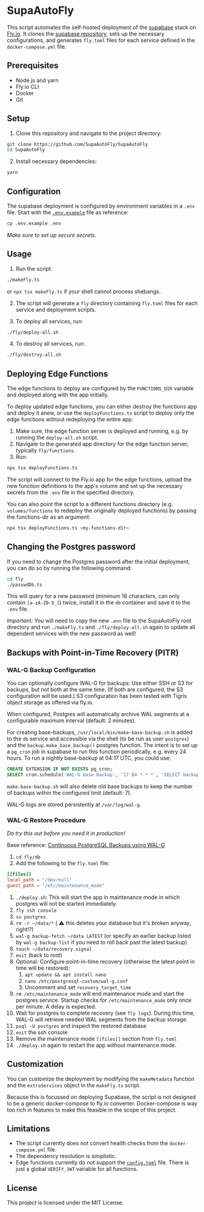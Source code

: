 # SupaAutoFly

This script automates the self-hosted deployment of the
[supabase](https://supabase.com) stack on [Fly.io](https://fly.io). It clones
the [supabase repository](https://github.com/supabase/supabase), sets up the
necessary configurations, and generates `fly.toml` files for each service
defined in the `docker-compose.yml` file.

## Prerequisites

- Node.js and yarn
- Fly.io CLI
- Docker
- Git

## Setup

1. Clone this repository and navigate to the project directory:

```sh
git clone https://github.com/SupaAutoFly/SupaAutoFly
cd SupaAutoFly
```

2. Install necessary dependencies:

```sh
yarn
```

## Configuration

The supabase deployment is configured by environment variables in a `.env` file.
Start with the [`.env.example`](.env.example) file as reference:

```sh
cp .env.example .env
```

_Make sure to set up secure secrets._

## Usage

1. Run the script:

```sh
./makeFly.ts
```
or `npx tsx makeFly.ts` if your shell cannot process shebangs.

2. The script will generate a `fly` directory containing `fly.toml` files for
   each service and deployment scripts.

3. To deploy all services, run:

```sh
./fly/deploy-all.sh
```

4. To destroy all services, run:

```sh
./fly/destroy-all.sh
```

## Deploying Edge Functions

The edge functions to deploy are configured by the `FUNCTIONS_DIR` variable and
deployed along with the app initially.

To deploy updated edge functions, you can either destroy the functions app and
deploy it anew, or use the `deployFunctions.ts` script to deploy only the edge
functions without redeploying the entire app:

1. Make sure, the edge function server is deployed and running, e.g. by running
   the `deploy-all.sh` script.
2. Navigate to the generated app directory for the edge function server,
   typically `fly/functions`.
3. Run:
```sh
npx tsx deployFunctions.ts
```

The script will connect to the Fly.io app for the edge functions, upload the new
function definitions to the app's volume and set up the necessary secrets from
the `.env` file in the specified directory.

You can also point the script to a different functions directory (e.g.
`volumes/functions` to redeploy the originally deployed functions) by passing
the functions-dir as an argument:

```sh
npx tsx deployFunctions.ts <my-functions-dir>
```

## Changing the Postgres password
If you need to change the Postgres password after the initial deployment, you
can do so by running the following command:

```sh
cd fly
./passwdDb.ts
```

This will query for a new password (minimum 16 characters, can only contain `[a-zA-Z0-9_]`)
twice, install it in the `db` container and save it to the `.env` file.

_Important:_ You will need to copy the new `.env` file to the SupaAutoFly root
directory and run `./makeFly.ts` and `./fly/deploy-all.sh` again to update all
dependent services with the new password as well!

## Backups with Point-in-Time Recovery (PITR)

### WAL-G Backup Configuration

You can optionally configure WAL-G for backups: Use either SSH or S3 for
backups, but not both at the same time. (If both are configured, the S3
configuration will be used.) S3 configuration has been tested with Tigris object
storage as offered via fly.io.

When configured, Postgres will automatically archive WAL segments at a
configurable maximum interval (default: 2 minutes).

For creating base-backups, `/usr/local/bin/make-base-backup.sh` is added to the
`db` service and accessible via the shell (to be run as user `postgres`) and the
`backup.make_base_backup()` postgres function. The intent is to set up a `pg_cron`
job in supabase to run this function periodically, e.g. every 24 hours. To run a
nightly base-backup at 04:17 UTC, you could use:

```sql
CREATE EXTENSION IF NOT EXISTS pg_cron;
SELECT cron.schedule('WAL-G base backup', '17 04 * * *', 'SELECT backup.make_base_backup()');
```


`make-base-backup.sh` will also delete old base backups to keep the number of
backups within the configured limit (default: 7).

WAL-G logs are stored persistently at `/var/log/wal-g`.

### WAL-G Restore Procedure

_Do try this out before you need it in production!_

Base reference: [Continuous PostgreSQL Backups using WAL-G](https://supabase.com/blog/continuous-postgresql-backup-walg)

1. `cd fly/db`
2. Add the following to the `fly.toml` file:
```toml
[[files]]
local_path = "/dev/null"
guest_path = "/etc/maintenance_mode"
```
1. `./deploy.sh`: This will start the app in maintenance mode in which postgres
   will not be started immediately.
2. `fly ssh console`
3. `su postgres`
4. `rm -r ~/data/*` ( ⚠️ this deletes your database but it's broken
   anyway, right!?)
5. `wal-g backup-fetch ~/data LATEST` (or specify an earlier backup listed by
   `wal-g backup-list` if you need to roll back past the latest backup)
6. `touch ~/data/recovery.signal`
7. `exit` (back to root)
8. Optional: Configure point-in-time recovery (otherwise the latest point in
   time will be restored):
    1.  `apt update && apt install nano`
    2.  `nano /etc/postgresql-custom/wal-g.conf`
    3.  Uncomment and set `recovery_target_time`
9.  `rm /etc/maintenance_mode` will end maintenance mode and start the
    postgres service. Startup checks for `/etc/maintenance_mode` only once per
    minute. A delay is expected.
10. Wait for postgres to complete recovery (see `fly logs`). During this time,
    WAL-G will retrieve needed WAL segments from the backup storage.
11. `psql -U postgres` and inspect the restored database
12. `exit` the ssh console
13. Remove the maintenance mode `[[files]]` section from `fly.toml`
14. `./deploy.sh` again to restart the app without maintenance mode.


## Customization

You can customize the deployment by modifying the `makeMetadata` function and
the `extraServices` object in the `makeFly.ts` script.

Because this is focussed on deploying Supabase, the script is not designed to
be a generic docker-compose to fly.io converter. Docker-compose is way too rich
in features to make this feasible in the scope of this project.

## Limitations

- The script currently does not convert health checks from the
  `docker-compose.yml` file.
- The dependency resolution is simplistic.
- Edge functions currently do not support the [`config.toml`](https://supabase.com/docs/guides/functions/development-tips#using-configtoml)
  file. There is just a global `VERIFY_JWT` variable for all functions.

## License

This project is licensed under the MIT License.
